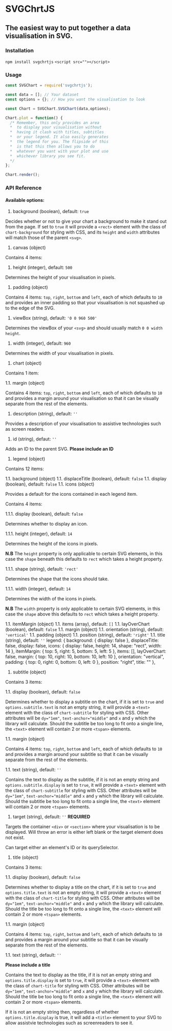 SVGChrtJS
=========

The easiest way to put together a data visualisation in SVG.
------------------------------------------------------------

### Installation

`npm install svgchrtjs`
`<script src=""></script>`

### Usage

```javascript
const SVGChart = require('svgchrtjs');

const data = []; // Your dataset
const options = {}; // How you want the visualisation to look

const Chart = SVGChart.SVGChart(data,options);

Chart.plot = function() {
  /* Remember, this only provides an area
  *  to display your visualisation without
  *  having it clash with titles, subtitles
  *  or your legend. It also easily generates
  *  the legend for you. The flipside of this
  *  is that this then allows you to do
  *  whatever you want with your plot and use
  *  whichever library you see fit.
  */
};

Chart.render();
```

### API Reference

#### Available options:

1. background (boolean), default: `true`

Decides whether or not to give your chart a background to make it stand out from the page. If set to `true` it will provide a `<rect>` element with the class of `chart-background` for styling with CSS, and its `height` and `width` attributes will match those of the parent `<svg>`.

1. canvas (object)

Contains 4 items:

  1. height (integer), default: `500`

Determines the height of your visualisation in pixels.

  1. padding (object)

Contains 4 items: `top`, `right`, `bottom` and `left`, each of which defaults to `10` and provides an inner padding so that your visualisation is not squashed up to the edge of the SVG.

  1. viewBox (string), default: `'0 0 960 500'`

Determines the viewBox of your `<svg>` and should usually match `0 0 width height`.

  1. width (integer), default: `960`

Determines the width of your visualisation in pixels.

1. chart (object)

Contains 1 item:

1.1. margin (object)

Contains 4 items: `top`, `right`, `bottom` and `left`, each of which defaults to `10` and provides a margin around your visualisation so that it can be visually separate from the rest of the elements.

1. description (string), default: `''`

Provides a description of your visualisation to assistive technologies such as screen readers.

1. id (string), defaut: `''`

Adds an ID to the parent SVG. **Please include an ID**

1. legend (object)

Contains 12 items:

1.1. background (object)
1.1. displaceTitle (boolean), default: `false`
1.1. display (boolean), default: `false`
1.1. icons (object)

Provides a default for the icons contained in each legend item.

Contains 4 items:

1.1.1. display (boolean), default: `false`

Determines whether to display an icon.

1.1.1. height (integer), default: `14`

Determines the height of the icons in pixels.

**N.B** The `height` property is only applicable to certain SVG elements, in this case the `shape` beneath this defaults to `rect` which takes a height property.

1.1.1. shape (string), default: `'rect'`

Determines the shape that the icons should take.

1.1.1. width (integer), default: `14`

Determines the width of the icons in pixels.

**N.B** The `width` property is only applicable to certain SVG elements, in this case the `shape` above this defaults to `rect` which takes a height property.

1.1. itemMargin (object)
1.1. items (array), default: `[]`
1.1. layOverChart (boolean), default: `false`
1.1. margin (object)
1.1. orientation (string), default: `'vertical'`
1.1. padding (object)
1.1. position (string), default: `'right'`
1.1. title (string), default: `''`
    legend: {
      background: { display: false },
      displaceTitle: false,
      display: false,
      icons: {
        display: false,
        height: 14,
        shape: "rect",
        width: 14
      },
      itemMargin: { top: 5, right: 5, bottom: 5, left: 5 },
      items: [],
      layOverChart: false,
      margin: { top: 10, right: 10, bottom: 10, left: 10 },
      orientation: "vertical",
      padding: { top: 0, right: 0, bottom: 0, left: 0 },
      position: "right",
      title: ""
    },
1. subtitle (object)

Contains 3 items:

1.1. display (boolean), default: `false`

Determines whether to display a subtitle on the chart, if it is set to `true` and `options.subtitle.text` is not an empty string, it will provide a `<text>` element with the class of `chart-subtitle` for styling with CSS. Other attributes will be `dy="1em"`, `text-anchor="middle"` and `x` and `y` which the library will calculate. Should the subtitle be too long to fit onto a single line, the `<text>` element will contain 2 or more `<tspan>` elements.

1.1. margin (object)

Contains 4 items: `top`, `right`, `bottom` and `left`, each of which defaults to `10` and provides a margin around your subtitle so that it can be visually separate from the rest of the elements.

1.1. text (string), default: `''`

Contains the text to display as the subtitle, if it is not an empty string and `options.subtitle.display` is set to `true`, it will provide a `<text>` element with the class of `chart-subtitle` for styling with CSS. Other attributes will be `dy="1em"`, `text-anchor="middle"` and `x` and `y` which the library will calculate. Should the subtitle be too long to fit onto a single line, the `<text>` element will contain 2 or more `<tspan>` elements.

1. target (string), default: `''` **REQUIRED**

Targets the container `<div>` or `<section>` where your visualisation is to be displayed. Will throw an error is either left blank or the target element does not exist.

Can target either an element's ID or its querySelector.

1. title (object)

Contains 3 items:

1.1. display (boolean), default: `false`

Determines whether to display a title on the chart, if it is set to `true` and `options.title.text` is not an empty string, it will provide a `<text>` element with the class of `chart-title` for styling with CSS. Other attributes will be `dy="1em"`, `text-anchor="middle"` and `x` and `y` which the library will calculate. Should the title be too long to fit onto a single line, the `<text>` element will contain 2 or more `<tspan>` elements.

1.1. margin (object)

Contains 4 items: `top`, `right`, `bottom` and `left`, each of which defaults to `10` and provides a margin around your subtitle so that it can be visually separate from the rest of the elements.

1.1. text (string), default: `''`

**Please include a title**

Contains the text to display as the title, if it is not an empty string and `options.title.display` is set to `true`, it will provide a `<text>` element with the class of `chart-title` for styling with CSS. Other attributes will be `dy="1em"`, `text-anchor="middle"` and `x` and `y` which the library will calculate. Should the title be too long to fit onto a single line, the `<text>` element will contain 2 or more `<tspan>` elements.

If it is not an empty string then, regardless of whether `options.title.display` is true, it will add a `<title>` element to your SVG to allow assistvie technologies such as screenreaders to see it.

